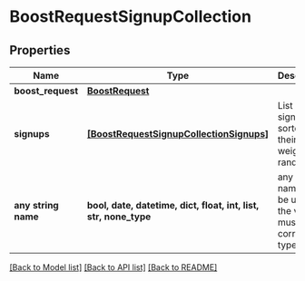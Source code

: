 # BoostRequestSignupCollection


## Properties
Name | Type | Description | Notes
------------ | ------------- | ------------- | -------------
**boost_request** | [**BoostRequest**](BoostRequest.md) |  | 
**signups** | [**[BoostRequestSignupCollectionSignups]**](BoostRequestSignupCollectionSignups.md) | List of signups sorted by their weighted random roll. | 
**any string name** | **bool, date, datetime, dict, float, int, list, str, none_type** | any string name can be used but the value must be the correct type | [optional]

[[Back to Model list]](../README.md#documentation-for-models) [[Back to API list]](../README.md#documentation-for-api-endpoints) [[Back to README]](../README.md)


